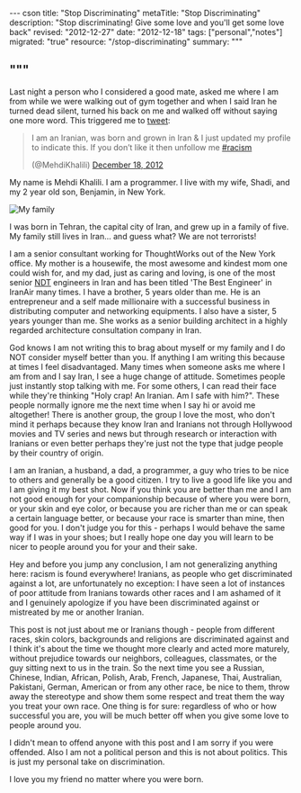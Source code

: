 --- cson
title: "Stop Discriminating"
metaTitle: "Stop Discriminating"
description: "Stop discriminating! Give some love and you'll get some love back"
revised: "2012-12-27"
date: "2012-12-18"
tags: ["personal","notes"]
migrated: "true"
resource: "/stop-discriminating"
summary: """

"""
---
Last night a person who I considered a good mate, asked me where I am from while we were walking out of gym together and when I said Iran he turned dead silent, turned his back on me and walked off without saying one more word. This triggered me to [tweet][1]:

<blockquote class="twitter-tweet"><p>I am an Iranian, was born and grown in Iran &amp; I just updated my profile to indicate this. If you don’t like it then unfollow me <a href="https://twitter.com/search/%23racism">#racism</a></p> (@MehdiKhalili) <a href="https://twitter.com/MehdiKhalili/status/280834815190786048" data-datetime="2012-12-18T00:40:12+00:00">December 18, 2012</a></blockquote>
<script async src="//platform.twitter.com/widgets.js" charset="utf-8"></script>

My name is Mehdi Khalili. I am a programmer. I live with my wife, Shadi, and my 2 year old son, Benjamin, in New York. 

<img src="/get/BlogPictures/stop-discriminating/us.jpg" alt="My family" style="display:block;margin:0 auto" />

I was born in Tehran, the capital city of Iran, and grew up in a family of five. My family still lives in Iran… and guess what? We are not terrorists!

I am a senior consultant working for ThoughtWorks out of the New York office. My mother is a housewife, the most awesome and kindest mom one could wish for, and my dad, just as caring and loving, is one of the most senior [NDT][2] engineers in Iran and has been titled 'The Best Engineer' in IranAir many times. I have a brother, 5 years older than me. He is an entrepreneur and a self made millionaire with a successful business in distributing computer and networking equipments. I also have a sister, 5 years younger than me. She works as a senior building architect in a highly regarded architecture consultation company in Iran. 

God knows I am not writing this to brag about myself or my family and I do NOT consider myself better than you. If anything I am writing this because at times I feel disadvantaged. Many times when someone asks me where I am from and I say Iran, I see a huge change of attitude. Sometimes people just instantly stop talking with me. For some others, I can read their face while they're thinking "Holy crap! An Iranian. Am I safe with him?". These people normally ignore me the next time when I say hi or avoid me altogether! There is another group, the group I love the most, who don't mind it perhaps because they know Iran and Iranians not through Hollywood movies and TV series and news but through research or interaction with Iranians or even better perhaps they're just not the type that judge people by their country of origin. 

I am an Iranian, a husband, a dad, a programmer, a guy who tries to be nice to others and generally be a good citizen. I try to live a good life like you and I am giving it my best shot. Now if you think you are better than me and I am not good enough for your companionship because of where you were born, or your skin and eye color, or because you are richer than me or can speak a certain language better, or because your race is smarter than mine, then good for you. I don't judge you for this - perhaps I would behave the same way if I was in your shoes; but I really hope one day you will learn to be nicer to people around you for your and their sake. 

Hey and before you jump any conclusion, I am not generalizing anything here: racism is found everywhere! Iranians, as people who get discriminated against a lot, are unfortunately no exception: I have seen a lot of instances of poor attitude from Iranians towards other races and I am ashamed of it and I genuinely apologize if you have been discriminated against or mistreated by me or another Iranian.

This post is not just about me or Iranians though - people from different races, skin colors, backgrounds and religions are discriminated against and I think it's about the time we thought more clearly and acted more maturely, without prejudice towards our neighbors, colleagues, classmates, or the guy sitting next to us in the train. So the next time you see a Russian, Chinese, Indian, African, Polish, Arab, French, Japanese, Thai, Australian, Pakistani, German, American or from any other race, be nice to them, throw away the stereotype and show them some respect and treat them the way you treat your own race. One thing is for sure: regardless of who or how successful you are, you will be much better off when you give some love to people around you.

I didn't mean to offend anyone with this post and I am sorry if you were offended. Also I am not a political person and this is not about politics. This is just my personal take on discrimination.

I love you my friend no matter where you were born.


<meta name="twitter:card" content="summary">
<meta name="twitter:title" content="Stop Discriminating. Give some love and you'll get it back.">
<meta name="twitter:creator" content="@MehdiKhalili">
<meta name="twitter:description" content="It's about the time we thought more clearly and acted more maturely, without prejudice towards our neighbors, colleagues, classmates, or the guy sitting next to us in the train">


  [1]: https://twitter.com/MehdiKhalili/status/280834815190786048
  [2]: http://en.wikipedia.org/wiki/Nondestructive_testing